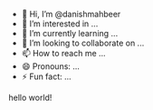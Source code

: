 - 👋 Hi, I’m @danishmahbeer
- 👀 I’m interested in ...
- 🌱 I’m currently learning ...
- 💞️ I’m looking to collaborate on ...
- 📫 How to reach me ...
- 😄 Pronouns: ...
- ⚡ Fun fact: ...

<!---
danishmahbeer/danishmahbeer is a ✨ special ✨ repository because its `README.md` (this file) appears on your GitHub profile.
You can click the Preview link to take a look at your changes.
--->


hello world!
